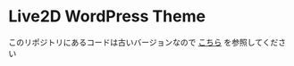 ﻿# Live2D WordPress Theme

このリポジトリにあるコードは古いバージョンなので [こちら](https://github.com/Live2D/CubismWordPressPlugin) を参照してください





